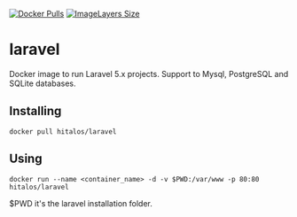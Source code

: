 [![Docker Pulls](https://img.shields.io/docker/pulls/hitalos/laravel.svg)](https://hub.docker.com/r/hitalos/laravel/)
[![ImageLayers Size](https://img.shields.io/imagelayers/image-size/hitalos/laravel/latest.svg)]()

# laravel
Docker image to run Laravel 5.x projects. Support to Mysql, PostgreSQL and SQLite databases.

## Installing
    docker pull hitalos/laravel

## Using

    docker run --name <container_name> -d -v $PWD:/var/www -p 80:80 hitalos/laravel

$PWD it's the laravel installation folder.
